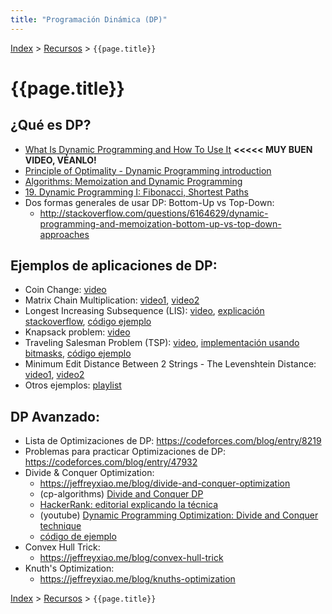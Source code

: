 ```yaml
---
title: "Programación Dinámica (DP)"
---
```

[Index](../index) > [Recursos](resources) > ```{{page.title}}```

# {{page.title}}

## ¿Qué es DP?
- [What Is Dynamic Programming and How To Use It](https://www.youtube.com/watch?v=vYquumk4nWw) **\<\<\<\<\< MUY BUEN VIDEO, VÉANLO!**
- [Principle of Optimality - Dynamic Programming introduction](https://www.youtube.com/watch?v=5dRGRueKU3M)  
- [Algorithms: Memoization and Dynamic Programming](https://www.youtube.com/watch?v=P8Xa2BitN3I)
- [19. Dynamic Programming I: Fibonacci, Shortest Paths](https://www.youtube.com/watch?v=OQ5jsbhAv_M)
- Dos formas generales de usar DP: Bottom-Up vs Top-Down:
  - <http://stackoverflow.com/questions/6164629/dynamic-programming-and-memoization-bottom-up-vs-top-down-approaches>

## Ejemplos de aplicaciones de DP:
- Coin Change: [video](https://youtu.be/jaNZ83Q3QGc)
- Matrix Chain Multiplication: [video1](https://youtu.be/prx1psByp7U), [video2](https://youtu.be/eKkXU3uu2zk)
- Longest Increasing Subsequence (LIS): [video](https://youtu.be/fV-TF4OvZpk), [explicación stackoverflow](https://stackoverflow.com/questions/2631726/how-to-determine-the-longest-increasing-subsequence-using-dynamic-programming), [código ejemplo](https://github.com/PabloMessina/Competitive-Programming-Material/blob/master/Dynamic_Programming/LIS.cpp)
- Knapsack problem: [video](https://youtu.be/nLmhmB6NzcM)
- Traveling Salesman Problem (TSP): [video](https://youtu.be/XaXsJJh-Q5Y), [implementación usando bitmasks](https://www.geeksforgeeks.org/bitmasking-dynamic-programming-set-2-tsp/), [código ejemplo](https://github.com/PabloMessina/Competitive-Programming-Material/blob/master/Dynamic_Programming/TSP%20(travelling%20salesman%20problem).cpp)
- Minimum Edit Distance Between 2 Strings - The Levenshtein Distance: [video1](https://youtu.be/Xxx0b7djCrs), [video2](https://youtu.be/MiqoA-yF-0M)
- Otros ejemplos: [playlist](https://www.youtube.com/watch?v=8LusJS5-AGo&list=PLrmLmBdmIlpsHaNTPP_jHHDx_os9ItYXr)

## DP Avanzado: 
- Lista de Optimizaciones de DP: <https://codeforces.com/blog/entry/8219>
- Problemas para practicar Optimizaciones de DP: <https://codeforces.com/blog/entry/47932>
- Divide & Conquer Optimization:
    - <https://jeffreyxiao.me/blog/divide-and-conquer-optimization>
    - (cp-algorithms) [Divide and Conquer DP](https://cp-algorithms.com/dynamic_programming/divide-and-conquer-dp.html)
    - [HackerRank: editorial explicando la técnica](https://www.hackerrank.com/contests/ioi-2014-practice-contest-2/challenges/guardians-lunatics-ioi14/editorial)
    - (youtube) [Dynamic Programming Optimization: Divide and Conquer technique](https://www.youtube.com/watch?v=wLXEWuDWnzI)
    - [código de ejemplo](https://github.com/PabloMessina/Competitive-Programming-Material/blob/master/Dynamic_Programming/Divide%26ConquerOptimization.cpp)    
- Convex Hull Trick:
    - <https://jeffreyxiao.me/blog/convex-hull-trick>
- Knuth's Optimization:
    - <https://jeffreyxiao.me/blog/knuths-optimization>

[Index](../index) > [Recursos](resources) > ```{{page.title}}```

